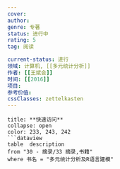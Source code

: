 ```yaml
---
cover: 
author: 
genre: 专著
status: 进行中
rating: 5
tag: 阅读

current-status: 进行
领域: 计算机, [[多元统计分析]]
作者: [[王斌会]]
时间: [[2016]]
项目:  
参考价值: 
cssClasses: zettelkasten
---
```


```ad-todo
title: **快速访问**
collapse: open
color: 233, 243, 242
```dataview
table  description
from "30 - 摘录/33 摘录,书籍"
where 书名 = "多元统计分析及R语言建模"
```
